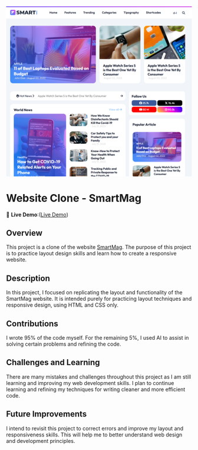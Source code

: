 
![Project Screenshot](/Smartmag/img-p/S.png)

# Website Clone - SmartMag

🔗 **Live Demo**:([Live Demo](https://phakhawat-ck.github.io/phakhawat.github.io/Project%20Clone%20Web/Smartmag/))

## Overview
This project is a clone of the website [SmartMag](https://smartmag-pbt.blogspot.com/?m=1). The purpose of this project is to practice layout design skills and learn how to create a responsive website.

## Description
In this project, I focused on replicating the layout and functionality of the SmartMag website. It is intended purely for practicing layout techniques and responsive design, using HTML and CSS only.

## Contributions
I wrote 95% of the code myself. For the remaining 5%, I used AI to assist in solving certain problems and refining the code.

## Challenges and Learning
There are many mistakes and challenges throughout this project as I am still learning and improving my web development skills. I plan to continue learning and refining my techniques for writing cleaner and more efficient code.

## Future Improvements
I intend to revisit this project to correct errors and improve my layout and responsiveness skills. This will help me to better understand web design and development principles.
